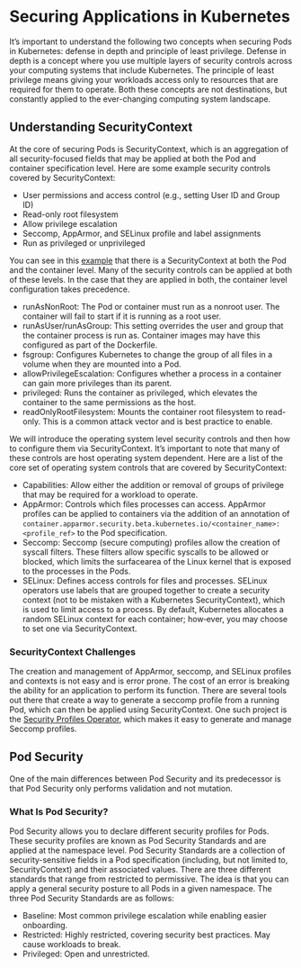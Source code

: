 # Securing Applications in Kubernetes

It’s important to understand the following two concepts when securing Pods in Kubernetes: defense in depth and principle of least privilege. Defense in depth is a
concept where you use multiple layers of security controls across your computing systems that include Kubernetes. The principle of least privilege means giving your workloads access only to resources that are required for them to operate. Both these concepts are not destinations, but constantly applied to the ever-changing computing system landscape.

## Understanding SecurityContext

At the core of securing Pods is SecurityContext, which is an aggregation of all security-focused fields that may be applied at both the Pod and container specification level. Here are some example security controls covered by SecurityContext:
- User permissions and access control (e.g., setting User ID and Group ID)
- Read-only root filesystem
- Allow privilege escalation
- Seccomp, AppArmor, and SELinux profile and label assignments
- Run as privileged or unprivileged

You can see in this [example](./kuard-pod-securitycontext.yaml) that there is a SecurityContext at both the Pod and the container level. Many of the security controls can be applied at both of these levels. In the case that they are applied in both, the container level configuration takes
precedence.

- runAsNonRoot: The Pod or container must run as a nonroot user. The container will fail to start if it is running as a root user.
- runAsUser/runAsGroup: This setting overrides the user and group that the container process is run as. Container images may have this configured as part of the Dockerfile.
- fsgroup: Configures Kubernetes to change the group of all files in a volume when they are mounted into a Pod.
- allowPrivilegeEscalation: Configures whether a process in a container can gain more privileges than its parent.
- privileged: Runs the container as privileged, which elevates the container to the same permissions as the host.
- readOnlyRootFilesystem: Mounts the container root filesystem to read-only. This is a common attack vector and is best practice to enable.

We will introduce the operating system level security controls and then how to configure them via SecurityContext. It’s important to note that many of these controls are host operating system dependent. Here are a list of the core set of operating system controls that are covered by SecurityContext:

- Capabilities: Allow either the addition or removal of groups of privilege that may be required for a workload to operate.
- AppArmor: Controls which files processes can access. AppArmor profiles can be applied to containers via the addition of an annotation of `container.apparmor.security.beta.kubernetes.io/<container_name>: <profile_ref>` to the Pod specification.
- Seccomp: Seccomp (secure computing) profiles allow the creation of syscall filters. These filters allow specific syscalls to be allowed or blocked, which limits the surfacearea of the Linux kernel that is exposed to the processes in the Pods.
- SELinux: Defines access controls for files and processes. SELinux operators use labels that are grouped together to create a security context (not to be mistaken with a Kubernetes SecurityContext), which is used to limit access to a process. By default, Kubernetes allocates a random SELinux context for each container; how‐ever, you may choose to set one via SecurityContext.

### SecurityContext Challenges

The creation and management of AppArmor, seccomp, and SELinux profiles and contexts is not easy and is error prone. The cost of an error is breaking the
ability for an application to perform its function. There are several tools out there that create a way to generate a seccomp profile from a running Pod, which can then be applied using SecurityContext. One such project is the [Security Profiles Operator](https://github.com/kubernetes-sigs/security-profiles-operator), which makes it easy to generate and manage Seccomp profiles.

## Pod Security

One of the main differences between Pod Security and its predecessor is that Pod Security only performs validation and not mutation.

### What Is Pod Security?

Pod Security allows you to declare different security profiles for Pods. These security profiles are known as Pod Security Standards and are applied at the namespace level. Pod Security Standards are a collection of security-sensitive fields in a Pod specification (including, but not limited to, SecurityContext) and their associated values. There are three different standards that range from restricted to permissive. The idea is that you can apply a general security posture to all Pods in a given namespace. The three Pod Security Standards are as follows:

- Baseline: Most common privilege escalation while enabling easier onboarding.
- Restricted: Highly restricted, covering security best practices. May cause workloads to break.
- Privileged: Open and unrestricted.